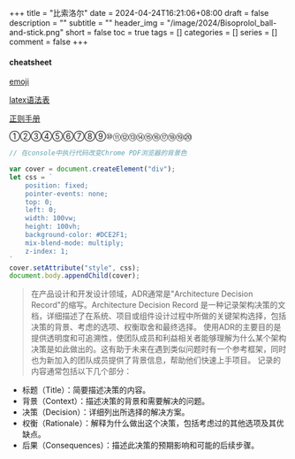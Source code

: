 +++
title = "比索洛尔"
date = 2024-04-24T16:21:06+08:00
draft = false
description = ""
subtitle = ""
header_img = "/image/2024/Bisoprolol_ball-and-stick.png"
short = false
toc = true
tags = []
categories = []
series = []
comment = false
+++


#### cheatsheet

[emoji](https://gohugo.io/quick-reference/emojis/)

[latex语法表](https://www.cmor-faculty.rice.edu/~heinken/latex/symbols.pdf)

[正则手册](https://tool.oschina.net/uploads/apidocs/jquery/regexp.html)

①②③④⑤⑥⑦⑧⑨⑩⑪⑫⑬⑭⑮⑯⑰⑱⑲⑳


```javascript
// 在console中执行代码改变Chrome PDF浏览器的背景色

var cover = document.createElement("div");
let css = `
    position: fixed;
    pointer-events: none;
    top: 0;
    left: 0;
    width: 100vw;
    height: 100vh;
    background-color: #DCE2F1;
    mix-blend-mode: multiply;
    z-index: 1;
`
cover.setAttribute("style", css);
document.body.appendChild(cover);
```


> 在产品设计和开发设计领域，ADR通常是"Architecture Decision Record"的缩写。Architecture Decision Record 是一种记录架构决策的文档，详细描述了在系统、项目或组件设计过程中所做的关键架构选择，包括决策的背景、考虑的选项、权衡取舍和最终选择。
> 使用ADR的主要目的是提供透明度和可追溯性，使团队成员和利益相关者能够理解为什么某个架构决策是如此做出的。这有助于未来在遇到类似问题时有一个参考框架，同时也为新加入的团队成员提供了背景信息，帮助他们快速上手项目。
> 记录的内容通常包括以下几个部分：
- 标题（Title）：简要描述决策的内容。
- 背景（Context）：描述决策的背景和需要解决的问题。
- 决策（Decision）：详细列出所选择的解决方案。
- 权衡（Rationale）：解释为什么做出这个决策，包括考虑过的其他选项及其优缺点。
- 后果（Consequences）：描述此决策的预期影响和可能的后续步骤。
